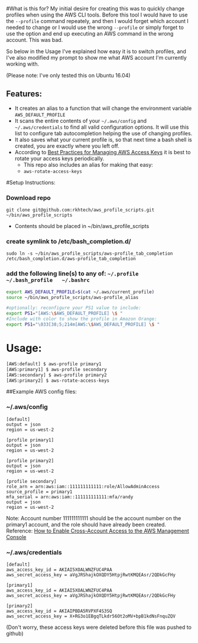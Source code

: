 #What is this for?
My initial desire for creating this was to quickly change profiles when using the AWS CLI tools.  Before this tool I would have to use the `--profile` command repeately, and then I would forget which account I needed to change or I would use the wrong `--profile` or simply forget to use the option and end up executing an AWS command in the wrong account.  This was bad.

So below in the Usage I've explained how easy it is to switch profiles, and I've also modified my prompt to show me what AWS account I'm currently working with.  

(Please note: I've only tested this on Ubuntu 16.04)

## Features:
* It creates an alias to a function that will change the environment variable `AWS_DEFAULT_PROFILE`
* It scans the entire contents of your `~/.aws/config` and `~/.aws/credentials` to find all valid configuration options.  It will use this list to configure tab autocompletion helping the use of changing profiles.  
* It also saves what your current profile is, so that next time a bash shell is created, you are exactly where you left off.
* According to [Best Practices for Managing AWS Access Keys](http://docs.aws.amazon.com/general/latest/gr/aws-access-keys-best-practices.html#iam-user-access-keys) it is best to rotate your access keys periodically.  
    * This repo also includes an alias for making that easy:
    * `aws-rotate-access-keys`
    
#Setup Instructions:
### Download repo
```
git clone git@github.com:rkhtech/aws_profile_scripts.git ~/bin/aws_profile_scripts
```
* Contents should be placed in ~/bin/aws_profile_scripts

### create symlink to /etc/bash_completion.d/

    sudo ln -s ~/bin/aws_profile_scripts/aws-profile_tab_completion /etc/bash_completion.d/aws-profile_tab_completion

### add the following line(s) to any of:   `~/.profile   ~/.bash_profile   ~/.bashrc`

```bash
export AWS_DEFAULT_PROFILE=$(cat ~/.aws/current_profile)
source ~/bin/aws_profile_scripts/aws-profile_alias

#optionally: reconfigure your PS1 value to include:
export PS1="[AWS:\$AWS_DEFAULT_PROFILE] \$ "
#Include with color to show the profile in Amazon Orange:
export PS1="\033[38;5;214m[AWS:\$AWS_DEFAULT_PROFILE] \$ "
```

# Usage:

```bash
[AWS:default] $ aws-profile primary1
[AWS:primary1] $ aws-profile secondary
[AWS:secondary] $ aws-profile primary2
[AWS:primary2] $ aws-rotate-access-keys
```


##Example AWS config files:

### ~/.aws/config
```
[default]
output = json
region = us-west-2

[profile primary1]
output = json
region = us-west-2

[profile primary2]
output = json
region = us-west-2

[profile secondary]
role_arn = arn:aws:iam::111111111111:role/AllowAdminAccess
source_profile = primary1
mfa_serial = arn:aws:iam::111111111111:mfa/randy
output = json
region = us-west-2
```
Note: Account number 111111111111 should be the account number on the primary1 account, and the role should have already been created.  
Reference: [How to Enable Cross-Account Access to the AWS Management Console](https://aws.amazon.com/blogs/security/how-to-enable-cross-account-access-to-the-aws-management-console/)

### ~/.aws/credentials

```
[default]
aws_access_key_id = AKIAI5XOALWNZFUC4PAA
aws_secret_access_key = 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

[primary1]
aws_access_key_id = AKIAI5XOALWNZFUC4PAA
aws_secret_access_key = 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

[primary2]
aws_access_key_id = AKIAIPBDA5RVPXF4S3SQ
aws_secret_access_key = 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
```

(Don't worry, these access keys were deleted before this file was pushed to github)
